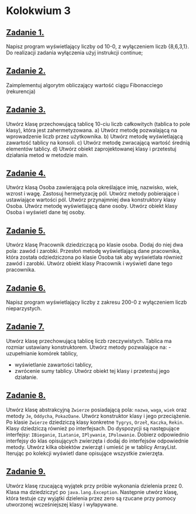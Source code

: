 # Kolokwium 3

## **[Zadanie 1.](https://github.com/dawidolko/Programming-Java/blob/master/Kolokwium/exam3/Kolokwium3/untitled/src/zadanie1.java)**
Napisz program wyświetlający liczby od 10-0, z wyłączeniem liczb {8,6,3,1}. Do realizacji zadania wyłączenia użyj instrukcji continue;

## **[Zadanie 2.](https://github.com/dawidolko/Programming-Java/blob/master/Kolokwium/exam3/Kolokwium3/untitled/src/zadanie2.java)** 
Zaimplementuj algorytm obliczający wartość ciągu Fibonacciego (rekurencja)

## **[Zadanie 3.](https://github.com/dawidolko/Programming-Java/blob/master/Kolokwium/exam3/Kolokwium3/untitled/src/zadanie3.java)** 
Utwórz klasę przechowującą tablicę 10-ciu liczb całkowitych (tablica to pole klasy), która jest zahermetyzowana.
a) Utwórz metodę pozwalającą na wprowadzenie liczb przez użytkownika. b) Utwórz metodę wyświetlającą zawartość tablicy na konsoli.
c) Utwórz metodę zwracającą wartość średnią elementów tablicy.
d) Utwórz obiekt zaprojektowanej klasy i przetestuj działania metod w metodzie main.

## **[Zadanie 4.](https://github.com/dawidolko/Programming-Java/blob/master/Kolokwium/exam3/Kolokwium3/untitled/src/zadanie4.java)** 
Utwórz klasą Osoba zawierającą pola określające imię, nazwisko, wiek, wzrost i wagę. Zastosuj hermetyzację pól. Utwórz metody pobierające i ustawiające wartości pól. Utwórz przynajmniej dwa konstruktory klasy Osoba. Utwórz metodę wyświetlającą dane osoby. Utwórz obiekt klasy Osoba i wyświetl dane tej osoby.

## **[Zadanie 5.](https://github.com/dawidolko/Programming-Java/blob/master/Kolokwium/exam3/Kolokwium3/untitled/src/zadanie5.java)** 
Utwórz klasę Pracownik dziedziczącą po klasie osoba. Dodaj do niej dwa pola: zawód i zarobki. Przesłoń metodę wyświetlającą dane pracownika, która została odziedziczona po klasie Osoba tak aby wyświetlała również zawód i zarobki. Utwórz obiekt klasy Pracownik i wyświetl dane tego pracownika.

## **[Zadanie 6.](https://github.com/dawidolko/Programming-Java/blob/master/Kolokwium/exam3/Kolokwium3/untitled/src/zadanie6.java)** 
Napisz program wyświetlający liczby z zakresu 200-0 z wyłączeniem liczb nieparzystych.

## **[Zadanie 7.](https://github.com/dawidolko/Programming-Java/blob/master/Kolokwium/exam3/Kolokwium3/untitled/src/zadanie7.java)** 
Utwórz klasę przechowującą tablicę liczb rzeczywistych. Tablica ma rozmiar ustawiany konstruktorem. Utwórz metody pozwalające na: - uzupełnianie komórek tablicy,
- wyświetlanie zawartości tablicy,
- zwrócenie sumy tablicy.
Utwórz obiekt tej klasy i przetestuj jego działanie.

## **[Zadanie 8.](https://github.com/dawidolko/Programming-Java/tree/master/Kolokwium/exam3/Kolokwium3/untitled/src)** 
Utwórz klasę abstrakcyjną `Zwierze` posiadającą pola: `nazwa`, `waga`, `wiek` oraz metody `Je`, `Oddycha`, `PokazDane`. Utwórz konstruktor klasy i jego przeciążenie. Po klasie `Zwierze` dziedziczą klasy konkretne `Tygrys`, `Orzeł`, `Kaczka`, `Rekin`. Klasy dziedziczą również po interfejsach. Do dyspozycji są następujące interfejsy: `IBieganie`, `ILatanie`, `IPlywanie`, `IPolowanie`. Dobierz odpowiednio interfejsy do klas opisujących zwierzęta i dodaj do interfejsów odpowiednie metody.
Utwórz kilka obiektów zwierząt i umieść je w tablicy ArrayList. Iterując po kolekcji wyświetl dane opisujące wszystkie zwierzęta.

## **[Zadanie 9.](https://github.com/dawidolko/Programming-Java/blob/master/Kolokwium/exam3/Kolokwium3/untitled/src/zadanie9.java)** 
Utwórz klasę rzucającą wyjątek przy próbie wykonania dzielenia przez 0. Klasa ma dziedziczyć po `java.lang.Exception`. Następnie utwórz klasę, która testuje czy wyjątki dzielenia przez zero są rzucane przy pomocy utworzonej wcześniejszej klasy i wyłapywane.
